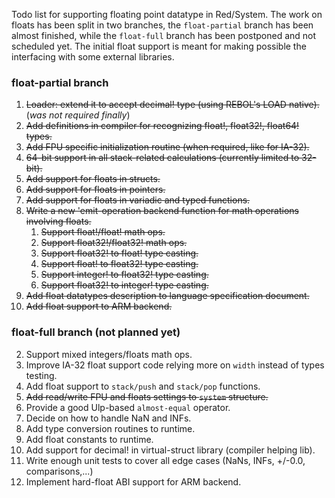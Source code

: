 Todo list for supporting floating point datatype in Red/System. The work on floats has been split in two branches, the `float-partial` branch has been almost finished, while the `float-full` branch has been postponed and not scheduled yet. The initial float support is meant for making possible the interfacing with some external libraries.

### float-partial branch

1. <strike>Loader: extend it to accept decimal! type (using REBOL's LOAD native).</strike> (<i>was not required finally</i>)
2. <strike>Add definitions in compiler for recognizing float!, float32!, float64! types.</strike>
3. <strike>Add FPU specific initialization routine (when required, like for IA-32).</strike>
4. <strike>64-bit support in all stack-related calculations (currently limited to 32-bit).</strike>
5. <strike>Add support for floats in structs.</strike>
6. <strike>Add support for floats in pointers.</strike>
7. <strike>Add support for floats in variadic and typed functions.</strike>
7. <strike>Write a new 'emit-operation backend function for math operations involving floats.</strike>
    1. <strike>Support float!/float! math ops.</strike>
    2. <strike>Support float32!/float32! math ops.</strike>
    3. <strike>Support float32! to float! type casting.</strike>
    4. <strike>Support float! to float32! type casting.</strike>
    5. <strike>Support integer! to float32! type casting.</strike>
    5. <strike>Support float32! to integer! type casting.</strike>
13. <strike>Add float datatypes description to language specification document.</strike>
12. <strike>Add float support to ARM backend.</strike>

### float-full branch (not planned yet)

2. Support mixed integers/floats math ops.
2. Improve IA-32 float support code relying more on `width` instead of types testing.
3. Add float support to `stack/push` and `stack/pop` functions.
8. <strike>Add read/write FPU and floats settings to `system` structure.</strike>
8. Provide a good Ulp-based `almost-equal` operator.
8. Decide on how to handle NaN and INFs.
9. Add type conversion routines to runtime.
10. Add float constants to runtime.
11. Add support for decimal! in virtual-struct library (compiler helping lib).
12. Write enough unit tests to cover all edge cases (NaNs, INFs, +/-0.0, comparisons,...)
13. Implement hard-float ABI support for ARM backend.
